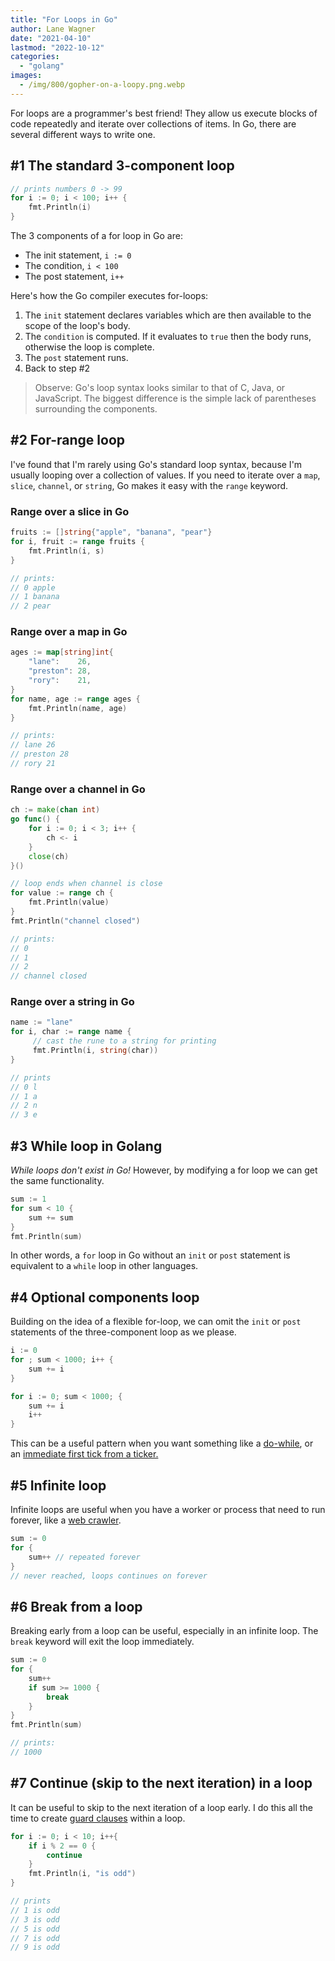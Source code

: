 ```yaml
---
title: "For Loops in Go"
author: Lane Wagner
date: "2021-04-10"
lastmod: "2022-10-12"
categories: 
  - "golang"
images:
  - /img/800/gopher-on-a-loopy.png.webp
---
```


For loops are a programmer's best friend! They allow us execute blocks of code repeatedly and iterate over collections of items. In Go, there are several different ways to write one.

## #1 The standard 3-component loop

```go
// prints numbers 0 -> 99
for i := 0; i < 100; i++ {
    fmt.Println(i)
}
```

The 3 components of a for loop in Go are:

* The init statement, `i := 0`
* The condition, `i < 100`
* The post statement, `i++`

Here's how the Go compiler executes for-loops:

1. The `init` statement declares variables which are then available to the scope of the loop's body.
2. The `condition` is computed. If it evaluates to `true` then the body runs, otherwise the loop is complete.
3. The `post` statement runs.
4. Back to step #2

> Observe: Go's loop syntax looks similar to that of C, Java, or JavaScript. The biggest difference is the simple lack of parentheses surrounding the components. 

## #2 For-range loop

I've found that I'm rarely using Go's standard loop syntax, because I'm usually looping over a collection of values. If you need to iterate over a `map`, `slice`, `channel`, or `string`, Go makes it easy with the `range` keyword.

### Range over a slice in Go

```go
fruits := []string{"apple", "banana", "pear"}
for i, fruit := range fruits {
    fmt.Println(i, s)
}

// prints:
// 0 apple
// 1 banana
// 2 pear
```

### Range over a map in Go

```go
ages := map[string]int{
    "lane":    26,
    "preston": 28,
    "rory":    21,
}
for name, age := range ages {
    fmt.Println(name, age)
}

// prints:
// lane 26
// preston 28
// rory 21
```

### Range over a channel in Go

```go
ch := make(chan int)
go func() {
    for i := 0; i < 3; i++ {
        ch <- i
    }
    close(ch)
}()

// loop ends when channel is close
for value := range ch {
    fmt.Println(value)
}
fmt.Println("channel closed")

// prints:
// 0
// 1
// 2
// channel closed
```

### Range over a string in Go

```go
name := "lane"
for i, char := range name {
     // cast the rune to a string for printing 
     fmt.Println(i, string(char))
}

// prints
// 0 l
// 1 a
// 2 n
// 3 e
```

## #3 While loop in Golang

*While loops don't exist in Go!* However, by modifying a for loop we can get the same functionality.

```go
sum := 1
for sum < 10 {
    sum += sum
}
fmt.Println(sum)
```

In other words, a `for` loop in Go without an `init` or `post` statement is equivalent to a `while` loop in other languages.

## #4 Optional components loop

Building on the idea of a flexible for-loop, we can omit the `init` or `post` statements of the three-component loop as we please.

```go
i := 0
for ; sum < 1000; i++ {
    sum += i
}

for i := 0; sum < 1000; {
    sum += i
    i++
}
```

This can be a useful pattern when you want something like a [do-while](https://developer.mozilla.org/en-US/docs/Web/JavaScript/Reference/Statements/do...while), or an [immediate first tick from a ticker.](/golang/range-over-ticker-in-go-with-immediate-first-tick/)

## #5 Infinite loop

Infinite loops are useful when you have a worker or process that need to run forever, like a [web crawler](https://boot.dev/build/link-analyzer).

```go
sum := 0
for {
    sum++ // repeated forever
}
// never reached, loops continues on forever
```

## #6 Break from a loop

Breaking early from a loop can be useful, especially in an infinite loop. The `break` keyword will exit the loop immediately.

```go
sum := 0
for {
    sum++
    if sum >= 1000 {
        break
    }
}
fmt.Println(sum)

// prints:
// 1000
```

## #7 Continue (skip to the next iteration) in a loop

It can be useful to skip to the next iteration of a loop early. I do this all the time to create [guard clauses](/clean-code/guard-clauses/) within a loop.

```go
for i := 0; i < 10; i++{
    if i % 2 == 0 {
        continue
    }
    fmt.Println(i, "is odd")
}

// prints
// 1 is odd
// 3 is odd
// 5 is odd
// 7 is odd
// 9 is odd
```
